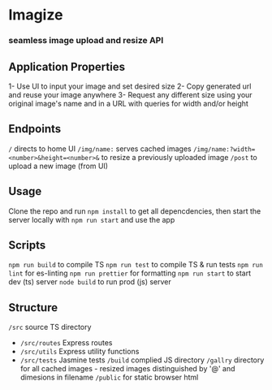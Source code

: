# Imagize
### seamless image upload and resize API

## Application Properties
1- Use UI to input your image and set desired size
2- Copy generated url and reuse your image anywhere
3- Request any different size using your original image's name and in a URL with queries for width and/or height

## Endpoints
`/` directs to home UI
`/img/name:` serves cached images
`/img/name:?width=<number>&height=<number>&` to resize a previously uploaded image
`/post` to upload a new image (from UI)

## Usage
Clone the repo and run `npm install` to get all depencdencies, then start the server locally with `npm run start` and use the app

## Scripts
`npm run build` to compile TS
`npm run test` to compile TS & run tests
`npm run lint` for es-linting
`npm run prettier` for formatting
`npm run start` to start dev (ts) server
`node build` to run prod (js) server

## Structure
`/src` source TS directory
- `/src/routes` Express routes
- `/src/utils` Express utility functions
- `/src/tests` Jasmine tests
`/build` complied JS directory
`/gallry` directory for all cached images - resized images distinguished by '@' and dimesions in filename
`/public` for static browser html

